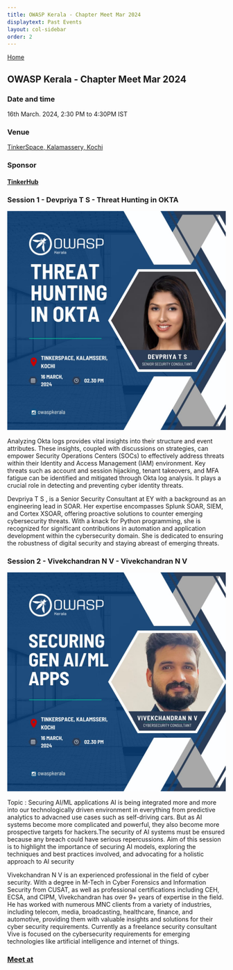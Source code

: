 ```yaml
---
title: OWASP Kerala - Chapter Meet Mar 2024
displaytext: Past Events
layout: col-sidebar
order: 2
---
```


[Home](../index.html)

## **OWASP Kerala - Chapter Meet Mar 2024**

### Date and time

  16th March. 2024, 2:30 PM to 4:30PM IST

### Venue

  [TinkerSpace, Kalamassery, Kochi](https://maps.app.goo.gl/augRjTVxsuAoJUm67)

### Sponsor 

#### [TinkerHub](https://www.tinkerhub.org/)

### Session 1 - Devpriya T S - Threat Hunting in OKTA

![OWASP Kerala - Devpriya](../assets/images/16-mar-2024-devpriya.jpeg)

Analyzing Okta logs provides vital insights into their structure and event attributes. These insights, coupled with discussions on strategies, can empower Security Operations Centers (SOCs) to effectively address threats within their Identity and Access Management (IAM) environment. Key threats such as account and session hijacking, tenant takeovers, and MFA fatigue can be identified and mitigated through Okta log analysis. It plays a crucial role in detecting and preventing cyber identity threats. 


Devpriya T S , is a Senior Security Consultant at EY with a background as an engineering lead in SOAR. Her expertise encompasses Splunk SOAR, SIEM, and Cortex XSOAR, offering proactive solutions to counter emerging cybersecurity threats.  With a knack for Python programming, she is recognized for significant contributions in automation and application development within the cybersecurity domain. She is dedicated to ensuring the robustness of digital security and staying abreast of emerging threats.

### Session 2 - Vivekchandran N V - Vivekchandran N V

![OWASP Kerala - Vivek](../assets/images/16-mar-2024-vivek.jpeg)

Topic : Securing AI/ML applications 
AI is being integrated more and more into our technologically driven environment in everything from predictive analytics to advacned use cases such as self-driving cars. But as AI systems become more complicated and powerful, they also become more prospective targets for hackers.The security of AI systems must be ensured because any breach could have serious repercussions. Aim of this session is to highlight the importance of securing AI models, exploring the techniques and best practices involved, and advocating for a holistic approach to AI security

Vivekchandran N V is an experienced professional in the field of cyber security. With a degree in M-Tech in Cyber Forensics and Information Security from CUSAT, as well as professional certifications including CEH, ECSA, and CIPM, Vivekchandran has over 9+ years of expertise in the field. He has worked with numerous MNC clients from a variety of industries, including telecom, media, broadcasting, healthcare, finance, and automotive, providing them with valuable insights and solutions for their cyber security requirements. Currently as a freelance security consultant Vive is focused on the cybersecurity requirements for emerging technologies like artificial intelligence and internet of things.


### [Meet at](https://www.meetup.com/owasp-kerala-chapter/events/299725501)

